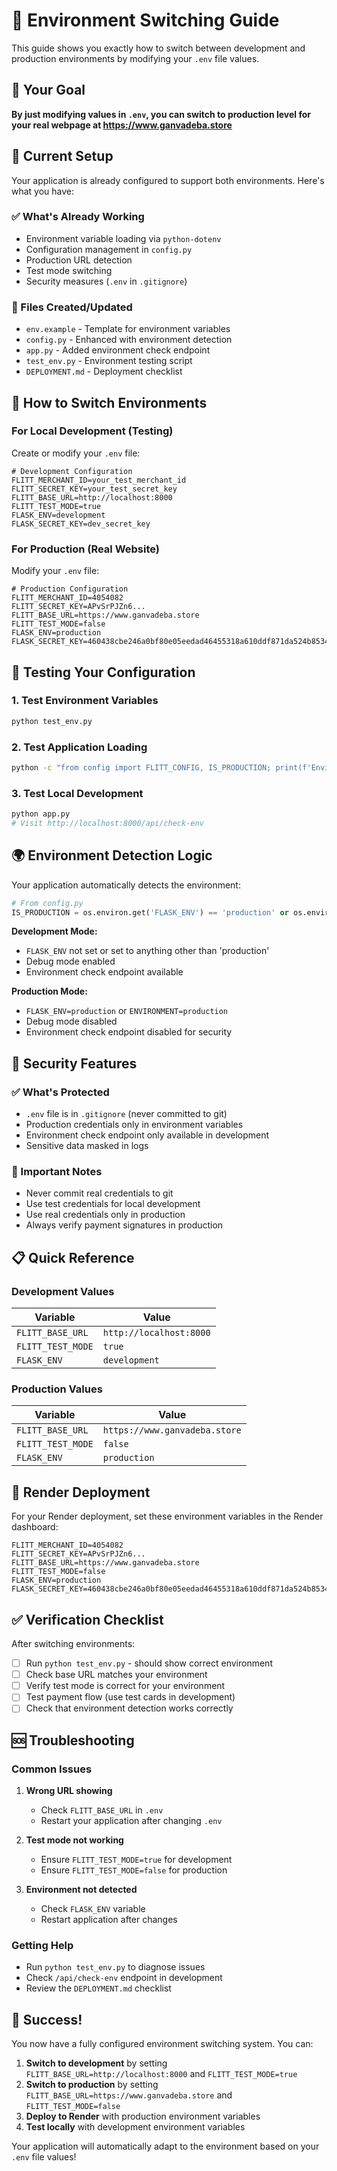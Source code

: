 # 🔄 Environment Switching Guide

This guide shows you exactly how to switch between development and production environments by modifying your `.env` file values.

## 🎯 Your Goal

**By just modifying values in `.env`, you can switch to production level for your real webpage at https://www.ganvadeba.store**

## 📁 Current Setup

Your application is already configured to support both environments. Here's what you have:

### ✅ What's Already Working
- Environment variable loading via `python-dotenv`
- Configuration management in `config.py`
- Production URL detection
- Test mode switching
- Security measures (`.env` in `.gitignore`)

### 🔧 Files Created/Updated
- `env.example` - Template for environment variables
- `config.py` - Enhanced with environment detection
- `app.py` - Added environment check endpoint
- `test_env.py` - Environment testing script
- `DEPLOYMENT.md` - Deployment checklist

## 🔄 How to Switch Environments

### For Local Development (Testing)

Create or modify your `.env` file:

```env
# Development Configuration
FLITT_MERCHANT_ID=your_test_merchant_id
FLITT_SECRET_KEY=your_test_secret_key
FLITT_BASE_URL=http://localhost:8000
FLITT_TEST_MODE=true
FLASK_ENV=development
FLASK_SECRET_KEY=dev_secret_key
```

### For Production (Real Website)

Modify your `.env` file:

```env
# Production Configuration
FLITT_MERCHANT_ID=4054082
FLITT_SECRET_KEY=APvSrPJZn6...
FLITT_BASE_URL=https://www.ganvadeba.store
FLITT_TEST_MODE=false
FLASK_ENV=production
FLASK_SECRET_KEY=460438cbe246a0bf80e05eedad46455318a610ddf871da524b8534da127c0f7b
```

## 🧪 Testing Your Configuration

### 1. Test Environment Variables
```bash
python test_env.py
```

### 2. Test Application Loading
```bash
python -c "from config import FLITT_CONFIG, IS_PRODUCTION; print(f'Environment: {\"PRODUCTION\" if IS_PRODUCTION else \"DEVELOPMENT\"}'); print(f'Base URL: {FLITT_CONFIG[\"base_url\"]}')"
```

### 3. Test Local Development
```bash
python app.py
# Visit http://localhost:8000/api/check-env
```

## 🌍 Environment Detection Logic

Your application automatically detects the environment:

```python
# From config.py
IS_PRODUCTION = os.environ.get('FLASK_ENV') == 'production' or os.environ.get('ENVIRONMENT') == 'production'
```

**Development Mode:**
- `FLASK_ENV` not set or set to anything other than 'production'
- Debug mode enabled
- Environment check endpoint available

**Production Mode:**
- `FLASK_ENV=production` or `ENVIRONMENT=production`
- Debug mode disabled
- Environment check endpoint disabled for security

## 🔐 Security Features

### ✅ What's Protected
- `.env` file is in `.gitignore` (never committed to git)
- Production credentials only in environment variables
- Environment check endpoint only available in development
- Sensitive data masked in logs

### 🚨 Important Notes
- Never commit real credentials to git
- Use test credentials for local development
- Use real credentials only in production
- Always verify payment signatures in production

## 📋 Quick Reference

### Development Values
| Variable | Value |
|----------|-------|
| `FLITT_BASE_URL` | `http://localhost:8000` |
| `FLITT_TEST_MODE` | `true` |
| `FLASK_ENV` | `development` |

### Production Values
| Variable | Value |
|----------|-------|
| `FLITT_BASE_URL` | `https://www.ganvadeba.store` |
| `FLITT_TEST_MODE` | `false` |
| `FLASK_ENV` | `production` |

## 🚀 Render Deployment

For your Render deployment, set these environment variables in the Render dashboard:

```env
FLITT_MERCHANT_ID=4054082
FLITT_SECRET_KEY=APvSrPJZn6...
FLITT_BASE_URL=https://www.ganvadeba.store
FLITT_TEST_MODE=false
FLASK_ENV=production
FLASK_SECRET_KEY=460438cbe246a0bf80e05eedad46455318a610ddf871da524b8534da127c0f7b
```

## ✅ Verification Checklist

After switching environments:

- [ ] Run `python test_env.py` - should show correct environment
- [ ] Check base URL matches your environment
- [ ] Verify test mode is correct for your environment
- [ ] Test payment flow (use test cards in development)
- [ ] Check that environment detection works correctly

## 🆘 Troubleshooting

### Common Issues

1. **Wrong URL showing**
   - Check `FLITT_BASE_URL` in `.env`
   - Restart your application after changing `.env`

2. **Test mode not working**
   - Ensure `FLITT_TEST_MODE=true` for development
   - Ensure `FLITT_TEST_MODE=false` for production

3. **Environment not detected**
   - Check `FLASK_ENV` variable
   - Restart application after changes

### Getting Help

- Run `python test_env.py` to diagnose issues
- Check `/api/check-env` endpoint in development
- Review the `DEPLOYMENT.md` checklist

## 🎉 Success!

You now have a fully configured environment switching system. You can:

1. **Switch to development** by setting `FLITT_BASE_URL=http://localhost:8000` and `FLITT_TEST_MODE=true`
2. **Switch to production** by setting `FLITT_BASE_URL=https://www.ganvadeba.store` and `FLITT_TEST_MODE=false`
3. **Deploy to Render** with production environment variables
4. **Test locally** with development environment variables

Your application will automatically adapt to the environment based on your `.env` file values! 